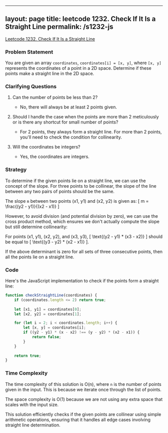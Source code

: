 
---
layout: page
title: leetcode 1232. Check If It Is a Straight Line
permalink: /s1232-js
---
[Leetcode 1232. Check If It Is a Straight Line](https://algoadvance.github.io/algoadvance/l1232)
### Problem Statement

You are given an array `coordinates`, `coordinates[i] = [x, y]`, where `[x, y]` represents the coordinates of a point in a 2D space. Determine if these points make a straight line in the 2D space.

### Clarifying Questions

1. Can the number of points be less than 2?
   - No, there will always be at least 2 points given.
   
2. Should I handle the case when the points are more than 2 meticulously or is there any shortcut for small number of points?
   - For 2 points, they always form a straight line. For more than 2 points, you'll need to check the condition for collinearity.

3. Will the coordinates be integers?
   - Yes, the coordinates are integers.

### Strategy

To determine if the given points lie on a straight line, we can use the concept of the slope. For three points to be collinear, the slope of the line between any two pairs of points should be the same.

The slope `m` between two points (x1, y1) and (x2, y2) is given as:
\[ m = \frac{(y2 - y1)}{(x2 - x1)} \]

However, to avoid division (and potential division by zero), we can use the cross product method, which ensures we don't actually compute the slope but still determine collinearity:

For points (x1, y1), (x2, y2), and (x3, y3),
\[ \text{(y2 - y1) * (x3 - x2)} \] should be equal to \[ \text{(y3 - y2) * (x2 - x1)} \].

If the above determinant is zero for all sets of three consecutive points, then all the points lie on a straight line.

### Code

Here's the JavaScript implementation to check if the points form a straight line:

```javascript
function checkStraightLine(coordinates) {
    if (coordinates.length <= 2) return true;
    
    let [x1, y1] = coordinates[0];
    let [x2, y2] = coordinates[1];

    for (let i = 2; i < coordinates.length; i++) {
        let [x, y] = coordinates[i];
        if ((y2 - y1) * (x - x2) !== (y - y2) * (x2 - x1)) {
            return false;
        }
    }
    
    return true;
}
```

### Time Complexity

The time complexity of this solution is O(n), where `n` is the number of points given in the input. This is because we iterate once through the list of points.

The space complexity is O(1) because we are not using any extra space that scales with the input size.

This solution efficiently checks if the given points are collinear using simple arithmetic operations, ensuring that it handles all edge cases involving straight line determination.